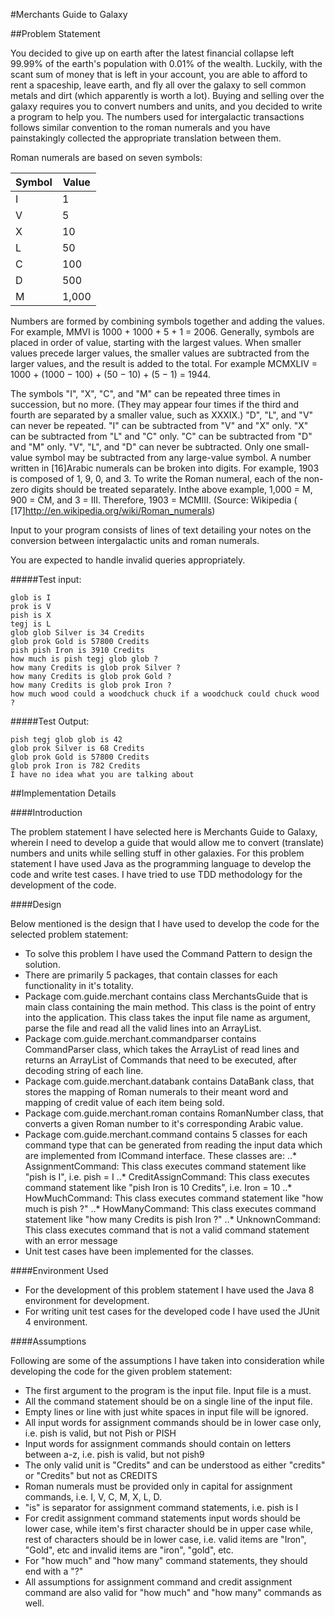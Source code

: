 #Merchants Guide to Galaxy

##Problem Statement

You decided to give up on earth after the latest financial collapse left 99.99% of the earth's population with 0.01% of the wealth. Luckily, with the scant sum of money that is left in your account, you are able to afford to rent a spaceship, leave earth, and fly all over the galaxy to sell common metals and dirt (which apparently is worth a lot).
Buying and selling over the galaxy requires you to convert numbers and units, and you decided to write a program to help you.
The numbers used for intergalactic transactions follows similar convention to the roman numerals and you have painstakingly collected the appropriate translation between them.

Roman numerals are based on seven symbols:

|Symbol| Value|
|------|------|
|I     |1     |
|V     |5     |
|X     |10    |
|L     |50    |
|C     |100   |
|D     |500   |
|M     |1,000 |

Numbers are formed by combining symbols together and adding the values. For example, MMVI is 1000 + 1000 + 5 + 1 = 2006. Generally, symbols are placed in order of value, starting with the largest values. When smaller values precede larger values, the smaller values are subtracted from the larger values, and the result is added to the total. For example MCMXLIV = 1000 + (1000 − 100) + (50 − 10) + (5 − 1) = 1944.

The symbols "I", "X", "C", and "M" can be repeated three times in succession, but no more. (They may appear four times if the third and fourth are separated by a smaller value, such as XXXIX.) "D", "L", and "V" can never be repeated.
"I" can be subtracted from "V" and "X" only. "X" can be subtracted from "L" and "C" only. "C" can be subtracted from "D" and "M" only. "V", "L", and "D" can never be subtracted.
Only one small-value symbol may be subtracted from any large-value symbol.
A number written in [16]Arabic numerals can be broken into digits. For example, 1903 is composed of 1, 9, 0, and 3. To write the Roman numeral, each of the non-zero digits should be treated separately. Inthe above example, 1,000 = M, 900 = CM, and 3 = III. Therefore, 1903 = MCMIII.
(Source: Wikipedia ( [17]http://en.wikipedia.org/wiki/Roman_numerals)

Input to your program consists of lines of text detailing your notes on the conversion between intergalactic units and roman numerals.

You are expected to handle invalid queries appropriately.

#####Test input:
```
glob is I
prok is V
pish is X
tegj is L
glob glob Silver is 34 Credits
glob prok Gold is 57800 Credits
pish pish Iron is 3910 Credits
how much is pish tegj glob glob ?
how many Credits is glob prok Silver ?
how many Credits is glob prok Gold ?
how many Credits is glob prok Iron ?
how much wood could a woodchuck chuck if a woodchuck could chuck wood ?
```

#####Test Output:
```
pish tegj glob glob is 42
glob prok Silver is 68 Credits
glob prok Gold is 57800 Credits
glob prok Iron is 782 Credits
I have no idea what you are talking about
```

##Implementation Details

####Introduction

The problem statement I have selected here is Merchants Guide to Galaxy, wherein I need to develop a guide that would allow me to convert (translate) numbers and units while selling stuff in other galaxies. For this problem statement I have used Java as the programming language to develop the code and write test cases. I have tried to use TDD methodology for the development of the code.

####Design

Below mentioned is the design that I have used to develop the code for the selected problem statement:
- To solve this problem I have used the Command Pattern to design the solution.
- There are primarily 5 packages, that contain classes for each functionality in it's totality.
- Package com.guide.merchant contains class MerchantsGuide that is main class containing the main method. This class is the point of entry into the application. This class takes the input file name as argument, parse the file and read all the valid lines into an ArrayList.
- Package com.guide.merchant.commandparser contains CommandParser class, which takes the ArrayList of read lines and returns an ArrayList of Commands that need to be executed, after decoding string of each line.
- Package com.guide.merchant.databank contains DataBank class, that stores the mapping of Roman numerals to their meant word and mapping of credit value of each item being sold.
- Package com.guide.merchant.roman contains RomanNumber class, that converts a given Roman number to it's corresponding Arabic value.
- Package com.guide.merchant.command contains 5 classes for each command type that can be generated from reading the input data which are implemented from ICommand interface. These classes are:
..* AssignmentCommand: This class executes command statement like "pish is I", i.e. pish = I
..* CreditAssignCommand: This class executes command statement like "pish Iron is 10 Credits", i.e. Iron = 10
..* HowMuchCommand: This class executes command statement like "how much is pish ?"
..* HowManyCommand: This class executes command statement like "how many Credits is pish Iron ?"
..* UnknownCommand: This class executes command that is not a valid command statement with an error message
- Unit test cases have been implemented for the classes.

####Environment Used

- For the development of this problem statement I have used the Java 8 environment for development.
- For writing unit test cases for the developed code I have used the JUnit 4 environment.

####Assumptions

Following are some of the assumptions I have taken into consideration while developing the code for the given problem statement:
- The first argument to the program is the input file. Input file is a must.
- All the command statement should be on a single line of the input file.
- Empty lines or line with just white spaces in input file will be ignored.
- All input words for assignment commands should be in lower case only, i.e. pish is valid, but not Pish or PISH
- Input words for assignment commands should contain on letters between a-z, i.e. pish is valid, but not pish9
- The only valid unit is "Credits" and can be understood as either "credits" or "Credits" but not as CREDITS
- Roman numerals must be provided only in capital for assignment commands, i.e. I, V, C, M, X, L, D.
- "is" is separator for assignment command statements, i.e. pish is I
- For credit assignment command statements input words should be lower case, while item's first character should be in upper case while, rest of characters should be in lower case, i.e. valid items are "Iron", "Gold", etc and invalid items are "iron", "gold", etc.
- For "how much" and "how many" command statements, they should end with a "?"
- All assumptions for assignment command and credit assignment command are also valid for "how much" and "how many" commands as well.
